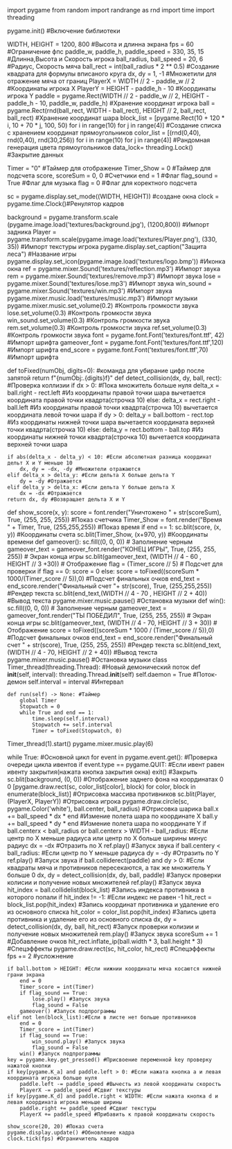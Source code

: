 import pygame
from random import randrange as rnd
import time
import threading

pygame.init() #Включение библиотеки

WIDTH, HEIGHT = 1200, 800 #Высота и длинна экрана
fps = 60 #Ограничение фпс
paddle_w, paddle_h, paddle_speed  = 330, 35, 15  #Длинна,Высота и Скорость игрока
ball_radius, ball_speed  = 20, 6 #Радиус, Скорость мяча
ball_rect = int(ball_radius * 2 ** 0.5) #Создание квадрата для формулы вписаного круга
dx, dy = 1, -1 #Множетили для отражение мяча от границ
PlayerX = WIDTH // 2 - paddle_w // 2 #Координаты игрока X
PlayerY = HEIGHT - paddle_h - 10 #Координаты игрока Y
paddle = pygame.Rect(WIDTH // 2 - paddle_w // 2, HEIGHT - paddle_h - 10, paddle_w, paddle_h) #Хранение координат игрока
ball = pygame.Rect(rnd(ball_rect, WIDTH - ball_rect), HEIGHT // 2, ball_rect, ball_rect) #Хранение координат шара
block_list = [pygame.Rect(10 + 120 * i, 10 + 70 * j, 100, 50) for i in range(10) for j in range(4)] #Создание списка с хранением координат прямоугольников
color_list = [(rnd(0,40), rnd(0,40), rnd(30,256)) for i in range(10) for j in range(4)] #Рандомная генерация цвета прямоугольников
data_lock= threading.Lock() #Закрытие данных

Timer = "0" #Таймер для отображение
Timer_Show = 0 #Таймер для подсчета
score, scoreSum  = 0, 0 #Счетчики
end = 1 #Флаг
flag_sound = True #Флаг для музыка
flag = 0 #Флаг для коректного подсчета

sc = pygame.display.set_mode((WIDTH, HEIGHT)) #создане окна
clock = pygame.time.Clock()#Ренулятор кадров

background = pygame.transform.scale (pygame.image.load('textures/background.jpg'), (1200,800)) #Импорт задника
Player = pygame.transform.scale(pygame.image.load('textures/Player.png'), (330, 35)) #Импорт текстуры игрока
pygame.display.set_caption("Защита леса") #Название игры
pygame.display.set_icon(pygame.image.load('textures/logo.bmp')) #Иконка окна
ref = pygame.mixer.Sound('textures/reflection.mp3') #Импорт звука
rem = pygame.mixer.Sound('textures/remove.mp3') #Импорт звука
lose = pygame.mixer.Sound('textures/lose.mp3') #Импорт звука
win_sound = pygame.mixer.Sound('textures/win.mp3') #Импорт звука
pygame.mixer.music.load('textures/music.mp3') #Импорт музыки
pygame.mixer.music.set_volume(0.2) #Контроль громкости звука
lose.set_volume(0.3) #Контроль громкости звука
win_sound.set_volume(0.3) #Контроль громкости звука
rem.set_volume(0.3) #Контроль громкости звука
ref.set_volume(0.3) #Контроль громкости звука
font = pygame.font.Font('textures/font.ttf', 42) #Импорт шрифта
gameover_font = pygame.font.Font('textures/font.ttf',120) #Импорт шрифта
end_score = pygame.font.Font('textures/font.ttf',70) #Импорт шрифта

def toFixed(numObj, digits=0): #команда для убирание цифр после запятой
    return f"{numObj:.{digits}f}"
def detect_collision(dx, dy, ball, rect): #Проверка коллизии
    if dx > 0: #Пока множитель больше нуля
        delta_x = ball.right - rect.left #Из координаты правой точки шара вычетается координата правой точки квадрта(строчка 10)
    else:
        delta_x = rect.right - ball.left #Из координаты правой точки квадрта(строчка 10) вычетается координата левой точки шара
    if dy > 0:
        delta_y = ball.bottom - rect.top #Из координаты нижней точки шара вычетается координата верхней точки квадрта(строчка 10)
    else:
        delta_y = rect.bottom - ball.top #Из координаты нижней точки квадрта(строчка 10) вычетается координата верхней точки шара

    if abs(delta_x - delta_y) < 10: #Если абсолютная разница координат дельт X и Y меньше 10
        dx, dy = -dx, -dy #Множители отражаются
    elif delta_x > delta_y: #Если дельта X больше дельта Y
        dy = -dy #Отражается
    elif delta_y > delta_x: #Если дельта Y больше дельта X
        dx = -dx #Отражается
    return dx, dy #Возвращает дельта X и Y
def show_score(x, y):
    score = font.render("Уничтожено " + str(scoreSum), True, (255, 255, 255))  #Показ счетчика
    Timer_Show = font.render("Время " + Timer, True, (255,255,255)) #Показ время
    if end == 1:
        sc.blit(score, (x, y)) #Координаты счета
        sc.blit(Timer_Show, (x+970, y)) #Координаты времени
def gameover():
        sc.fill((0, 0, 0))  # Заполнение черным
        gameover_text = gameover_font.render("КОНЕЦ ИГРЫ", True, (255, 255, 255))  # Экран конца игры
        sc.blit(gameover_text, (WIDTH // 4 - 60 , HEIGHT // 3 +30))  # Отображение
        flag = (Timer_score // 5) # Подсчет для проверки
        if flag == 0:
            score = 0
        else:
            score = toFixed((scoreSum * 1000/(Timer_score // 5)),0) #Подсчет финальных очков
        end_text = end_score.render("Финальный счет  "+ str(score), True, (255,255,255)) #Рендер текста
        sc.blit(end_text,(WIDTH // 4 - 70  , HEIGHT // 2 + 40)) #Вывод текста
        pygame.mixer.music.pause() #Остановка музыки
def win():
        sc.fill((0, 0, 0))  # Заполнение черным
        gameover_text = gameover_font.render("ТЫ ПОБЕДИЛ", True, (255, 255, 255))  # Экран конца игры
        sc.blit(gameover_text, (WIDTH // 4 - 70, HEIGHT // 3 + 30))  # Отображение
        score = toFixed((scoreSum * 1000 / (Timer_score // 5)),0)  #Подсчет финальных очков
        end_text = end_score.render("Финальный счет  " + str(score), True, (255, 255, 255)) #Рендер текста
        sc.blit(end_text, (WIDTH // 4 - 70, HEIGHT // 2 + 40)) #Вывод текста
        pygame.mixer.music.pause() #Остановка музыки
class Timer_thread(threading.Thread): #Новый демонический поток
    def __init__(self, interval):
        threading.Thread.__init__(self)
        self.daemon = True #Поток- демон
        self.interval = interval #Интервал

    def run(self) -> None: #Таймер
        global Timer
        Stopwatch = 0
        while True and end == 1:
            time.sleep(self.interval)
            Stopwatch += self.interval
            Timer = toFixed(Stopwatch, 0)
Timer_thread(1).start()
pygame.mixer.music.play(6)


while True: #Основной цикл
    for event in pygame.event.get(): #Проверка очереди цикла ивентов
        if event.type == pygame.QUIT: #Если ивент равен ивенту закрытия(нажата кнопка закрытия окна)
            exit() #Закрыть
    sc.blit(background, (0, 0)) #Отображение заднего фона на координатах 0 0
    [pygame.draw.rect(sc, color_list[color], block) for color, block in enumerate(block_list)] #Отрисовка массива противников
    sc.blit(Player, (PlayerX, PlayerY)) #Отрисовка игрока
    pygame.draw.circle(sc, pygame.Color('white'), ball.center, ball_radius) #Отрисовка шарика
    ball.x += ball_speed * dx * end #Измение полета шара по координате X
    ball.y += ball_speed * dy * end #Измение полета шара по координате Y
    if ball.centerx < ball_radius or ball.centerx > WIDTH - ball_radius: #Если центр по X меньше радиуса или центр по X больше ширины минус радиус
        dx = -dx #Отразить по X
        ref.play() #Запуск звука
    if ball.centery < ball_radius: #Если центр по Y меньше радиуса
        dy = -dy #Отразить по Y
        ref.play() #Запуск звука
    if ball.colliderect(paddle) and dy > 0: #Если квадраты мяча и противников пересекаются, а так же множитель Y больше 0
        dx, dy = detect_collision(dx, dy, ball, paddle) #Запуск проверки колисии и получение новых множителей
        ref.play() #Запуск звука
    hit_index = ball.collidelist(block_list) #Запись индекса противника в которого попали
    if hit_index != -1: #Если индекс не равен -1
        hit_rect = block_list.pop(hit_index) #Запись координат противника и удаление его из основного списка
        hit_color = color_list.pop(hit_index) #Запись цвета противника и удаление его из основного списка
        dx, dy = detect_collision(dx, dy, ball, hit_rect) #Запуск проверки колизии и получение новых множителей
        rem.play() #Запуск звука
        scoreSum += 1 #Добавление очков
        hit_rect.inflate_ip(ball.width * 3, ball.height * 3) #Спецэффекты
        pygame.draw.rect(sc, hit_color, hit_rect) #Спецэффекты
        fps += 2 #усложнение

    if ball.bottom > HEIGHT: #Если нижнии координаты мяча косаются нижней грани экрана
        end = 0
        Timer_score = int(Timer)
        if flag_sound == True:
            lose.play() #Запуск звука
            flag_sound = False
        gameover() #Запуск подпрограммы
    elif not len(block_list):#Если в листе нет больше противников
        end = 0
        Timer_score = int(Timer)
        if flag_sound == True:
            win_sound.play() #Запуск звука
            flag_sound = False
        win() #Запуск подпрограммы
    key = pygame.key.get_pressed() #Присвоение переменной key проверку нажатой кнопки
    if key[pygame.K_a] and paddle.left > 0: #Если нажата кнопка а и левая координата игрока больше нуля
        paddle.left -= paddle_speed #Вычесть из левой координаты скорость
        PlayerX -= paddle_speed #Сдвиг текстуры
    if key[pygame.K_d] and paddle.right < WIDTH: #Если нажата кнопка d и левая координата игрока меньше ширины
        paddle.right += paddle_speed #Сдвиг текстуры
        PlayerX += paddle_speed #Прибавить к правой координаты скорость

    show_score(20, 20) #Показ счета
    pygame.display.update() #Обновление кадра
    clock.tick(fps) #Ограничитель кадров
